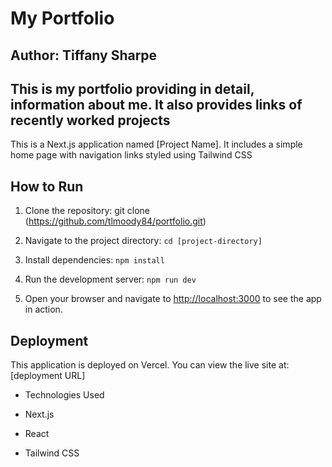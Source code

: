 # My Portfolio

## Author: Tiffany Sharpe

## This is my portfolio providing in detail, information about me. It also provides links of recently worked projects 

This is a Next.js application named [Project Name]. It includes a simple home page with navigation links styled using Tailwind CSS

## How to Run

1. Clone the repository: git clone (<https://github.com/tlmoody84/portfolio.git>)

2. Navigate to the project directory: `cd [project-directory]`

3. Install dependencies: `npm install`

4. Run the development server: `npm run dev`

5. Open your browser and navigate to [http://localhost:3000](http://localhost:3000) to see the app in action.

## Deployment

This application is deployed on Vercel. You can view the live site at: [deployment URL]

- Technologies Used

- Next.js

- React

- Tailwind CSS